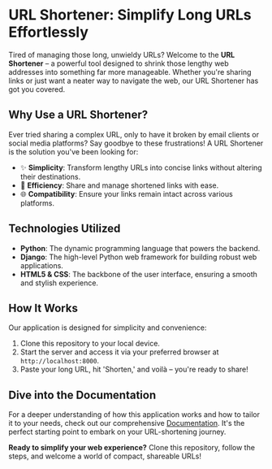 # URL Shortener: Simplify Long URLs Effortlessly


Tired of managing those long, unwieldy URLs? Welcome to the **URL Shortener** – a powerful tool designed to shrink those lengthy web addresses into something far more manageable. Whether you're sharing links or just want a neater way to navigate the web, our URL Shortener has got you covered.

## Why Use a URL Shortener?

Ever tried sharing a complex URL, only to have it broken by email clients or social media platforms? Say goodbye to these frustrations! A URL Shortener is the solution you've been looking for:

- ✨ **Simplicity**: Transform lengthy URLs into concise links without altering their destinations.
- 🚀 **Efficiency**: Share and manage shortened links with ease.
- 🌐 **Compatibility**: Ensure your links remain intact across various platforms.

## Technologies Utilized

- **Python**: The dynamic programming language that powers the backend.
- **Django**: The high-level Python web framework for building robust web applications.
- **HTML5 & CSS**: The backbone of the user interface, ensuring a smooth and stylish experience.

## How It Works

Our application is designed for simplicity and convenience:

1. Clone this repository to your local device.
2. Start the server and access it via your preferred browser at `http://localhost:8000`.
3. Paste your long URL, hit 'Shorten,' and voilà – you're ready to share!

## Dive into the Documentation

For a deeper understanding of how this application works and how to tailor it to your needs, check out our comprehensive [Documentation](https://docs.djangoproject.com/en/4.1/). It's the perfect starting point to embark on your URL-shortening journey.

**Ready to simplify your web experience?** Clone this repository, follow the steps, and welcome a world of compact, shareable URLs!


